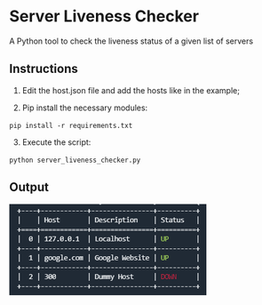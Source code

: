 # Server Liveness Checker

A Python tool to check the liveness status of a given list of servers

## Instructions

1. Edit the host.json file and add the hosts like in the example;

2. Pip install the necessary modules:

``
pip install -r requirements.txt
``

3. Execute the script:

``
python server_liveness_checker.py
``

## Output

![alt text](https://github.com/rmso27/server_liveness_checker/blob/main/print.png)
